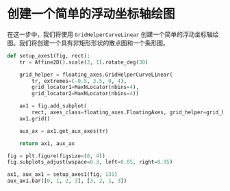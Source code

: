 # 创建一个简单的浮动坐标轴绘图

在这一步中，我们将使用 `GridHelperCurveLinear` 创建一个简单的浮动坐标轴绘图。我们将创建一个具有非矩形形状的散点图和一个条形图。

```python
def setup_axes1(fig, rect):
    tr = Affine2D().scale(2, 1).rotate_deg(30)

    grid_helper = floating_axes.GridHelperCurveLinear(
        tr, extremes=(-0.5, 3.5, 0, 4),
        grid_locator1=MaxNLocator(nbins=4),
        grid_locator2=MaxNLocator(nbins=4))

    ax1 = fig.add_subplot(
        rect, axes_class=floating_axes.FloatingAxes, grid_helper=grid_helper)
    ax1.grid()

    aux_ax = ax1.get_aux_axes(tr)

    return ax1, aux_ax

fig = plt.figure(figsize=(8, 4))
fig.subplots_adjust(wspace=0.3, left=0.05, right=0.95)

ax1, aux_ax1 = setup_axes1(fig, 131)
aux_ax1.bar([0, 1, 2, 3], [3, 2, 1, 3])
```
